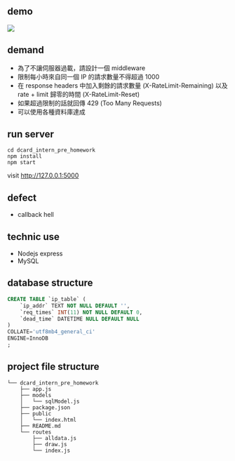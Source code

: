 ## demo
[![](http://img.youtube.com/vi/0Y_O4xTX2Nc/0.jpg)](http://www.youtube.com/watch?v=0Y_O4xTX2Nc "")

## demand
+ 為了不讓伺服器過載，請設計一個 middleware
+ 限制每小時來自同一個 IP 的請求數量不得超過 1000
+ 在 response headers 中加入剩餘的請求數量 (X-RateLimit-Remaining) 以及 rate + limit 歸零的時間 (X-RateLimit-Reset)
+ 如果超過限制的話就回傳 429 (Too Many Requests)
+ 可以使用各種資料庫達成
## run server
```
cd dcard_intern_pre_homework
npm install
npm start
```
visit http://127.0.0.1:5000
## defect
+ callback hell
## technic use
- Nodejs express
- MySQL

## database structure
```SQL
CREATE TABLE `ip_table` (
	`ip_addr` TEXT NOT NULL DEFAULT '',
	`req_times` INT(11) NOT NULL DEFAULT 0,
	`dead_time` DATETIME NULL DEFAULT NULL
)
COLLATE='utf8mb4_general_ci'
ENGINE=InnoDB
;
```
## project file structure
```
└── dcard_intern_pre_homework
    ├── app.js
    ├── models
    │   └── sqlModel.js
    ├── package.json
    ├── public
    │   └── index.html
    ├── README.md
    └── routes
        ├── alldata.js
        ├── draw.js
        └── index.js
```